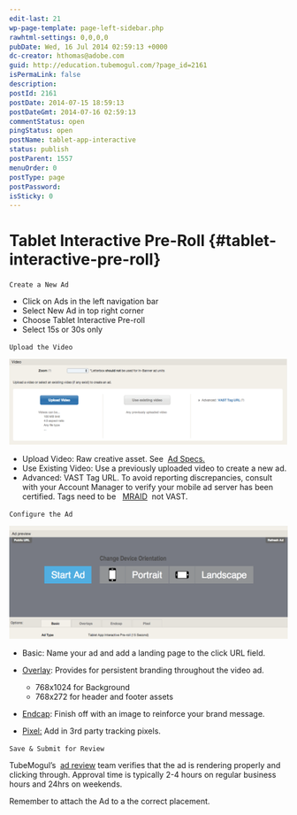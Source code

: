 ```yaml
---
edit-last: 21
wp-page-template: page-left-sidebar.php
rawhtml-settings: 0,0,0,0
pubDate: Wed, 16 Jul 2014 02:59:13 +0000
dc-creator: hthomas@adobe.com
guid: http://education.tubemogul.com/?page_id=2161
isPermaLink: false
description: 
postId: 2161
postDate: 2014-07-15 18:59:13
postDateGmt: 2014-07-16 02:59:13
commentStatus: open
pingStatus: open
postName: tablet-app-interactive
status: publish
postParent: 1557
menuOrder: 0
postType: page
postPassword: 
isSticky: 0
---
```


# Tablet Interactive Pre-Roll {#tablet-interactive-pre-roll}

`Create a New Ad`

* Click on Ads in the left navigation bar
* Select New Ad in top right corner
* Choose&nbsp;Tablet Interactive Pre-roll
* Select 15s or 30s only

`Upload the Video`

[ ![Vast Upload](assets/vast-upload.png)](assets/vast-upload.png)

* Upload Video: Raw creative asset. See&nbsp; [Ad Specs.](../user-guide/planning/ad-formats/ad-specs/user-guideplanningad-formatsad-specs.md)
* Use Existing Video: Use a previously uploaded video to create a new ad.
* Advanced:&nbsp;VAST Tag URL.&nbsp;To avoid reporting discrepancies, consult with your Account Manager to verify your mobile ad server has been certified.&nbsp;Tags need to be&nbsp;&nbsp; [MRAID](http://www.iab.net/mraid)&nbsp; not VAST.

`Configure the Ad`

[ ![Tablet ipr](assets/tablet-ipr.png)](assets/tablet-ipr.png)

* Basic: Name your ad and add a landing page to the click URL field.
* [Overlay](../user-guide/execution/ad-unit-setup/overlay/user-guideexecutionad-unit-setupoverlay.md): Provides for persistent branding throughout the video ad.

    * 768x1024&nbsp;for Background
    * 768x272&nbsp;for header and footer assets

* [Endcap](../user-guide/planning/ad-formats/ad-features-guide/teasers-endcaps/user-guideplanningad-formatsad-features-guideteasers-endcaps.md): Finish off with&nbsp;an image to reinforce your brand message.
* [Pixel:](../user-guide/execution/ad-unit-setup/3rd-party-tracking-adserving/tracking-pixels/user-guideexecutionad-unit-setup3rd-party-tracking-adservingtracking-pixels.md)&nbsp;Add in 3rd party tracking pixels.

`Save & Submit for Review`

TubeMogul’s&nbsp; [ad review](../user-guide/execution/ad-unit-setup/ad-reviews/user-guideexecutionad-unit-setupad-reviews.md)&nbsp;team&nbsp;verifies&nbsp;that the ad is rendering properly and clicking through. Approval time is typically 2-4 hours on regular business hours and 24hrs on weekends.

Remember to attach the Ad to a the correct placement.
&nbsp; 